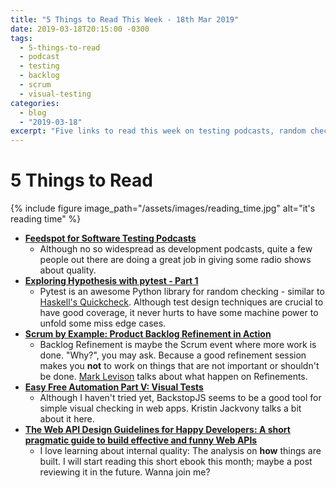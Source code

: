 ```yaml
---
title: "5 Things to Read This Week - 18th Mar 2019"
date: 2019-03-18T20:15:00 -0300
tags:
  - 5-things-to-read
  - podcast
  - testing
  - backlog
  - scrum
  - visual-testing 
categories:
  - blog
  - "2019-03-18"
excerpt: "Five links to read this week on testing podcasts, random checking, backlogs, Visual Testing and a book on Web API Design"
---
```


# 5 Things to Read

{% include figure image_path="/assets/images/reading_time.jpg" alt="it's reading time" %}

- **[Feedspot for Software Testing Podcasts](https://blog.feedspot.com/software_testing_podcasts/)**
  - Although no so widespread as development podcasts, quite a few people out there are doing a great job in giving some radio shows about quality.
- **[Exploring Hypothesis with pytest - Part 1](http://testtotester.blogspot.com/2019/02/exploring-hypothesis-with-pytest-part-1.html)**
  - Pytest is an awesome Python library for random checking - similar to [Haskell's Quickcheck](http://hackage.haskell.org/package/QuickCheck). Although test design techniques are crucial to have good coverage, it never hurts to have some machine power to unfold some miss edge cases.
- **[Scrum by Example: Product Backlog Refinement in Action](https://agilepainrelief.com/notesfromatooluser/2019/02/scrum-product-backlog-refinement.html)**
  - Backlog Refinement is maybe the Scrum event where more work is done. "Why?", you may ask. Because a good refinement session makes you **not** to work on things that are not important or shouldn't be done. [Mark Levison](https://twitter.com/mlevison?ref_src=twsrc%5Egoogle%7Ctwcamp%5Eserp%7Ctwgr%5Eauthor) talks about what happen on Refinements.  
- **[Easy Free Automation Part V: Visual Tests](http://thethinkingtester.blogspot.com/2019/02/easy-free-automation-part-v-visual-tests.html)**
  - Although I haven't tried yet, BackstopJS seems to be a good tool for simple visual checking in web apps. Kristin Jackvony talks a bit about it here.
- **[The Web API Design Guidelines for Happy Developers: A short pragmatic guide to build effective and funny Web APIs](https://www.amazon.com/Web-Design-Guidelines-Happy-Developers-ebook/dp/B019RWDAFS)**
  - I love learning about internal quality: The analysis on **how** things are built. I will start reading this short ebook this month; maybe a post reviewing it in the future. Wanna join me?